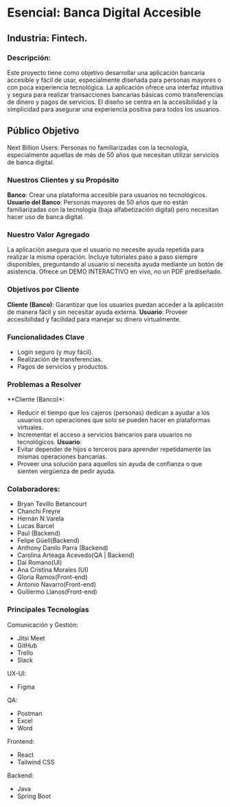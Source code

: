 # Esencial: Banca Digital Accesible

## Industria: Fintech. 

### Descripción: 
Este proyecto tiene como objetivo desarrollar una aplicación bancaria accesible y fácil de usar, especialmente diseñada para personas mayores o con poca experiencia tecnológica. La aplicación ofrece una interfaz intuitiva y segura para realizar transacciones bancarias básicas como transferencias de dinero y pagos de servicios. El diseño se centra en la accesibilidad y la simplicidad para asegurar una experiencia positiva para todos los usuarios.

## Público Objetivo
Next Billion Users: Personas no familiarizadas con la tecnología, especialmente aquellas de más de 50 años que necesitan utilizar servicios de banca digital.
### Nuestros Clientes y su Propósito
**Banco**: Crear una plataforma accesible para usuarios no tecnológicos.
**Usuario del Banco**: Personas mayores de 50 años que no están familiarizadas con la tecnología (baja alfabetización digital) pero necesitan hacer uso de banca digital.

### Nuestro Valor Agregado
La aplicación asegura que el usuario no necesite ayuda repetida para realizar la misma operación.
Incluye tutoriales paso a paso siempre disponibles, preguntando al usuario si necesita ayuda mediante un botón de asistencia.
Ofrece un DEMO INTERACTIVO en vivo, no un PDF prediseñado.

### Objetivos por Cliente
**Cliente (Banco)**: Garantizar que los usuarios puedan acceder a la aplicación de manera fácil y sin necesitar ayuda externa.
**Usuario**: Proveer accesibilidad y facilidad para manejar su dinero virtualmente.

### Funcionalidades Clave
- Login seguro (y muy fácil).
- Realización de transferencias.
- Pagos de servicios y productos.

### Problemas a Resolver
**Cliente (Banco)*:
- Reducir el tiempo que los cajeros (personas) dedican a ayudar a los usuarios con operaciones que solo se pueden hacer en plataformas virtuales.
- Incrementar el acceso a servicios bancarios para usuarios no tecnológicos.
**Usuario**:
- Evitar depender de hijos o terceros para aprender repetidamente las mismas operaciones bancarias.
- Proveer una solución para aquellos sin ayuda de confianza o que sienten vergüenza de pedir ayuda.

### Colaboradores: 
- Bryan Tevillo Betancourt
- Chanchi Freyre
- Hernán N.​Varela
- Lucas Barcel
- Paul (Backend)
- Felipe Güell(Backend)
- Anthony Danilo Parra (Backend)
- Carolina Arteaga Acevedo(QA | Backend)
- Dai Romano(UI)
- Ana Cristina Morales (UI)
- Gloria Ramos(Front-end)
- Antonio Navarro(Front-end)
- Guillermo Llanos(Front-end) 

### Principales Tecnologías
Comunicación y Gestión:
- Jitsi Meet
- GitHub
- Trello
- Slack

UX-UI:
- Figma

QA:
- Postman
- Excel
- Word

Frontend:
- React
- Tailwind CSS

Backend:
- Java
- Spring Boot
